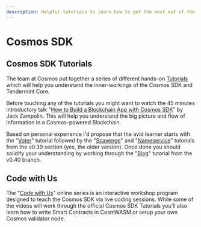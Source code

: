 ```yaml
---
description: Helpful tutorials to learn how to get the most out of the Cosmos SDK.
---
```


# Cosmos SDK

## Cosmos SDK Tutorials

The team at Cosmos put together a series of different hands-on [Tutorials](https://tutorials.cosmos.network/) which will help you understand the inner-workings of the Cosmos SDK and Tendermint Core.

Before touching any of the tutorials you might want to watch the 45 minutes introductory talk "[How to Build a Blockchain App with Cosmos SDK](https://www.youtube.com/watch?v=pyAmxlzVdqM)" by Jack Zampolin. This will help you understand the big picture and flow of information in a Cosmos-powered Blockchain.

Based on personal experience I'd propose that the avid learner starts with the "[Voter](https://tutorials.cosmos.network/voter-legacy/)" tutorial followed by the "[Scavenge](https://tutorials.cosmos.network/scavenge/tutorial/01-background.html)" and "[Nameservice](https://tutorials.cosmos.network/nameservice/tutorial/00-intro.html)" tutorials from the v0.39 section \(yes, the older version\). Once done you should solidify your understanding by working through the "[Blog](https://tutorials.cosmos.network/blog/tutorial/01-index.html)" tutorial from the v0.40 branch.

## Code with Us

The "[Code with Us](https://v1.cosmos.network/series/code-with-us)" online series is an interactive workshop program designed to teach the Cosmos SDK via live coding sessions. While some of the videos will work through the official Cosmos SDK Tutorials you'll also learn how to write Smart Contracts in CosmWASM or setup your own Cosmos validator node.

